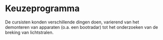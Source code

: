 # Keuzeprogramma
De cursisten konden verschillende dingen doen, varierend van het demonteren van apparaten (o.a. een bootradar) tot het onderzoeken van de breking van lichtstralen.
